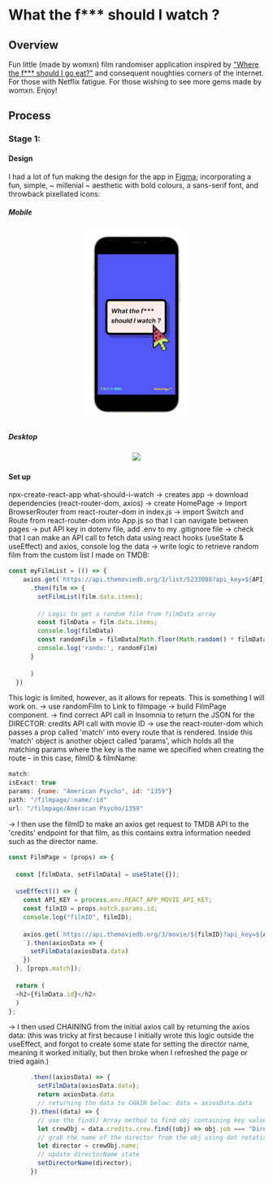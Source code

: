 # What the f*** should I watch ?

## Overview

Fun little (made by womxn) film randomiser application inspired by ["Where the f*** should I go eat?"](http://wtfsigte.com/) and consequent noughties corners of the internet. For those with Netflix fatigue. For those wishing to see more gems made by womxn. Enjoy! 

## Process

### Stage 1:

#### Design

I had a lot of fun making the design for the app in [Figma](https://www.figma.com/file/GfhSUCNhyxbnGCkMImUDuM/What-Should-I-Watch%3F%3F); incorporating a fun, simple,  ~ millenial ~ aesthetic with bold colours, a sans-serif font, and throwback pixellated icons: 

##### Mobile

<p align="center">
<img src="/media/what-should-i-watch-mobile_iphone12black_portrait.png" alt="mobile home" width="200" >
</p>


##### Desktop

<p align="center">
<img src="/what-should-i-watch/media/wsiw-desktop.gif" width="800" >
</p>

#### Set up 

npx-create-react-app what-should-i-watch
-> creates app 
-> download dependencies (react-router-dom, axios)
-> create HomePage 
-> Import BrowserRouter from react-router-dom in index.js 
-> import Switch and Route from react-router-dom into App.js so that I can navigate between pages
-> put API key in dotenv file, add .env to my .gitignore file
-> check that I can make an API call to fetch data using react hooks (useState & useEffect) and axios, console log the data
-> write logic to retrieve random film from the custom list I made on TMDB:
```js
const myFilmList = (() => {
    axios.get(`https://api.themoviedb.org/3/list/5233088?api_key=${API_KEY}&language=en-US&page=1`)
      .then(film => {
        setFilmList(film.data.items);

        // Logic to get a random film from filmData array
        const filmData = film.data.items;
        console.log(filmData)
        const randomFilm = filmData[Math.floor(Math.random() * filmData.length)];
        console.log('rando:', randomFilm)
      }

      )
  })
```
This logic is limited, however, as it allows for repeats. This is something I will work on. 
-> use randomFilm to Link to filmpage
-> build FilmPage component. 
-> find correct API call in Insomnia to return the JSON for the DIRECTOR: credits API call with movie ID
-> use the react-router-dom which passes a prop called 'match' into every route that is rendered. Inside this 'match' object is another object called 'params', which holds all the matching params where the key is the name we specified when creating the route - in this case, filmID & filmName:
```jsx
match:
isExact: true
params: {name: "American Psycho", id: "1359"}
path: "/filmpage/:name/:id"
url: "/filmpage/American Psycho/1359"
```


-> I then use the filmID to make an axios get request to TMDB API to the 'credits' endpoint for that film, as this contains extra information needed such as the director name.
```js
const FilmPage = (props) => {

  const [filmData, setFilmData] = useState({});

  useEffect(() => {
    const API_KEY = process.env.REACT_APP_MOVIE_API_KEY;
    const filmID = props.match.params.id;
    console.log("filmID", filmID);
  
    axios.get(`https://api.themoviedb.org/3/movie/${filmID}?api_key=${API_KEY}&append_to_response=credits
    `).then(axiosData => {
      setFilmData(axiosData.data)
    })
  }, [props.match]);

  return (
  <h2>{filmData.id}</h2>
  )
};
```
-> I then used CHAINING from the initial axios call by returning the axios data: (this was tricky at first because I initially wrote this logic outside the useEffect, and forgot to create some state for setting the director name, meaning it worked initially, but then broke when I refreshed the page or tried again.)

```js
      .then((axiosData) => {
        setFilmData(axiosData.data);
        return axiosData.data
        // returning the data to CHAIN below: data = axiosData.data
      }).then((data) => {
        // use the find() Array method to find obj containing key value of 'Job: "Director"'
        let crewObj = data.credits.crew.find((obj) => obj.job === "Director")
        // grab the name of the director from the obj using dot notation (property accessor)
        let director = crewObj.name;
        // update directorName state
        setDirectorName(director);
      })
```






